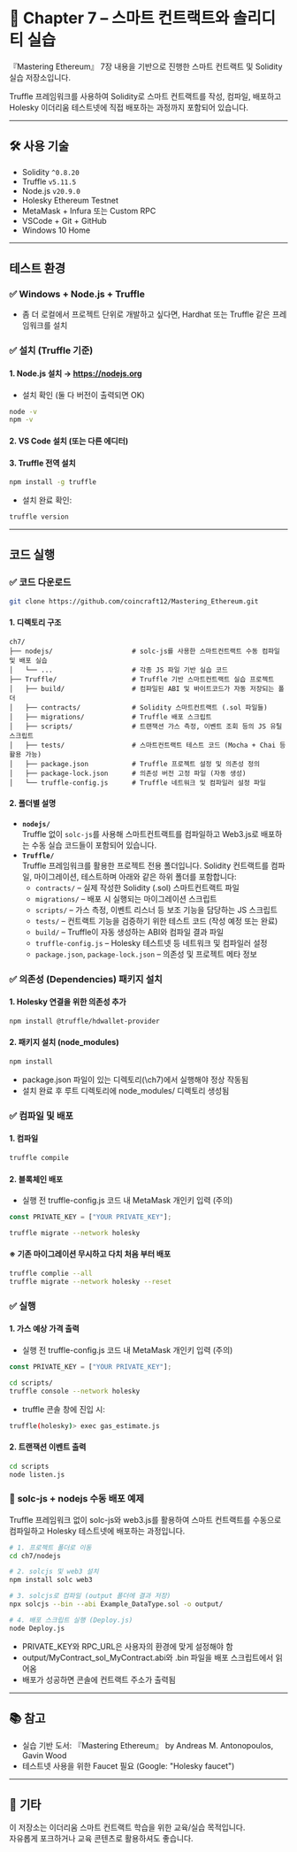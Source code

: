 
# 📘 Chapter 7 – 스마트 컨트랙트와 솔리디티 실습

『Mastering Ethereum』 7장 내용을 기반으로 진행한 스마트 컨트랙트 및 Solidity 실습 저장소입니다.

Truffle 프레임워크를 사용하여 Solidity로 스마트 컨트랙트를 작성, 컴파일, 배포하고  
Holesky 이더리움 테스트넷에 직접 배포하는 과정까지 포함되어 있습니다.

---

## 🛠 사용 기술

- Solidity `^0.8.20`
- Truffle `v5.11.5`
- Node.js `v20.9.0`
- Holesky Ethereum Testnet
- MetaMask + Infura 또는 Custom RPC
- VSCode + Git + GitHub
- Windows 10 Home

---

## 테스트 환경

  ### ✅ **Windows + Node.js + Truffle**
   - 좀 더 로컬에서 프로젝트 단위로 개발하고 싶다면, Hardhat 또는 Truffle 같은 프레임워크를 설치

  ### ✅ **설치 (Truffle 기준)**
  
  #### 1. Node.js 설치 → https://nodejs.org
  
  - 설치 확인 (둘 다 버전이 출력되면 OK)
  ```bash
  node -v
  npm -v
  ```
  
  #### 2. VS Code 설치 (또는 다른 에디터)
  
  #### 3. Truffle 전역 설치
  ```bash
  npm install -g truffle
  ```
  - 설치 완료 확인:
  ```bash
  truffle version
  ```
---

## 코드 실행
  ### ✅ **코드 다운로드**
  ```bash
  git clone https://github.com/coincraft12/Mastering_Ethereum.git
  ```
  
  #### 1. 디렉토리 구조
  ```
  ch7/
  ├── nodejs/                    # solc-js를 사용한 스마트컨트랙트 수동 컴파일 및 배포 실습
  │   └── ...                    # 각종 JS 파일 기반 실습 코드
  ├── Truffle/                   # Truffle 기반 스마트컨트랙트 실습 프로젝트
  │   ├── build/                 # 컴파일된 ABI 및 바이트코드가 자동 저장되는 폴더
  │   ├── contracts/             # Solidity 스마트컨트랙트 (.sol 파일들)
  │   ├── migrations/            # Truffle 배포 스크립트
  │   ├── scripts/               # 트랜잭션 가스 측정, 이벤트 조회 등의 JS 유틸 스크립트
  │   ├── tests/                 # 스마트컨트랙트 테스트 코드 (Mocha + Chai 등 활용 가능)
  │   ├── package.json           # Truffle 프로젝트 설정 및 의존성 정의
  │   ├── package-lock.json      # 의존성 버전 고정 파일 (자동 생성)
  │   └── truffle-config.js      # Truffle 네트워크 및 컴파일러 설정 파일
  ```
  
  #### 2. 폴더별 설명
   - **`nodejs/`**  
   Truffle 없이 `solc-js`를 사용해 스마트컨트랙트를 컴파일하고 Web3.js로 배포하는 수동 실습 코드들이 포함되어 있습니다.
   - **`Truffle/`**  
   Truffle 프레임워크를 활용한 프로젝트 전용 폴더입니다. Solidity 컨트랙트를 컴파일, 마이그레이션, 테스트하며 아래와 같은 하위 폴더를 포함합니다:
     - `contracts/` – 실제 작성한 Solidity (.sol) 스마트컨트랙트 파일
     - `migrations/` – 배포 시 실행되는 마이그레이션 스크립트
     - `scripts/` – 가스 측정, 이벤트 리스너 등 보조 기능을 담당하는 JS 스크립트
     - `tests/` – 컨트랙트 기능을 검증하기 위한 테스트 코드 (작성 예정 또는 완료)
     - `build/` – Truffle이 자동 생성하는 ABI와 컴파일 결과 파일
     - `truffle-config.js` – Holesky 테스트넷 등 네트워크 및 컴파일러 설정
     - `package.json`, `package-lock.json` – 의존성 및 프로젝트 메타 정보

 ### ✅ **의존성 (Dependencies) 패키지 설치**

  #### 1. Holesky 연결을 위한 의존성 추가
  ```bash
  npm install @truffle/hdwallet-provider
  ```
  
  #### 2. 패키지 설치 (node_modules)
  ```bash
  npm install
  ```
  - package.json 파일이 있는 디렉토리(\ch7\)에서 실행해야 정상 작동됨
  - 설치 완료 후 루트 디렉토리에 node_modules/ 디렉토리 생성됨

 ### ✅ **컴파일 및 배포**
   
   #### 1. 컴파일
   ```bash
   truffle compile
   ```

   #### 2. 블록체인 배포
   - 실행 전 truffle-config.js 코드 내 MetaMask 개인키 입력 (주의)
   ```js
   const PRIVATE_KEY = ["YOUR PRIVATE_KEY"];
   ```
   ```bash
   truffle migrate --network holesky
   ```

   #### ※ 기존 마이그레이션 무시하고 다치 처음 부터 배포
   ```bash
   truffle complie --all
   truffle migrate --network holesky --reset
   ```

 ### ✅ **실행**

   #### 1. 가스 예상 가격 출력
   - 실행 전 truffle-config.js 코드 내 MetaMask 개인키 입력 (주의)
   ```js
   const PRIVATE_KEY = ["YOUR PRIVATE_KEY"];
   ```
   ```bash
   cd scripts/
   truffle console --network holesky
   ```
   - truffle 콘솔 창에 진입 시:
   ```bash
   truffle(holesky)> exec gas_estimate.js
   ```

   #### 2. 트랜잭션 이벤트 출력
   ```bash
   cd scripts
   node listen.js
   ```
 
 ### 🧰 **solc-js + nodejs 수동 배포 예제**
   Truffle 프레임워크 없이 solc-js와 web3.js를 활용하여 스마트 컨트랙트를 수동으로 컴파일하고 Holesky 테스트넷에 배포하는 과정입니다.
   ```bash
   # 1. 프로젝트 폴더로 이동
   cd ch7/nodejs
   
   # 2. solcjs 및 web3 설치
   npm install solc web3
   
   # 3. solcjs로 컴파일 (output 폴더에 결과 저장)
   npx solcjs --bin --abi Example_DataType.sol -o output/
   
   # 4. 배포 스크립트 실행 (Deploy.js)
   node Deploy.js
   ```
   - PRIVATE_KEY와 RPC_URL은 사용자의 환경에 맞게 설정해야 함
   - output/MyContract_sol_MyContract.abi와 .bin 파일을 배포 스크립트에서 읽어옴
   - 배포가 성공하면 콘솔에 컨트랙트 주소가 출력됨
---

## 📚 참고

- 실습 기반 도서: 『Mastering Ethereum』 by Andreas M. Antonopoulos, Gavin Wood
- 테스트넷 사용을 위한 Faucet 필요 (Google: "Holesky faucet")

---

## 🙌 기타

이 저장소는 이더리움 스마트 컨트랙트 학습을 위한 교육/실습 목적입니다.  
자유롭게 포크하거나 교육 콘텐츠로 활용하셔도 좋습니다.
